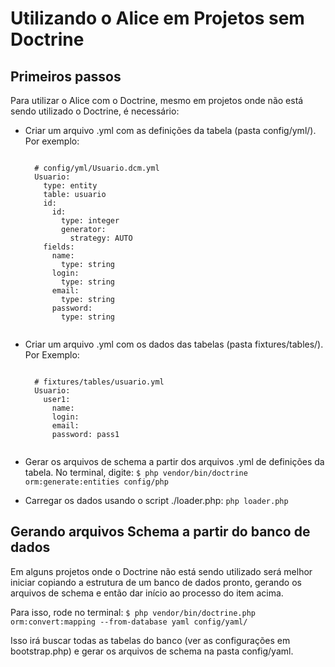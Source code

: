 Utilizando o Alice em Projetos sem Doctrine
===========================================================

## Primeiros passos

Para utilizar o Alice com o Doctrine, mesmo em projetos onde não está sendo utilizado
o Doctrine, é necessário: 

- Criar um arquivo .yml com as definições da tabela (pasta config/yml/). Por exemplo:
	<pre lang="yaml"><code>
	# config/yml/Usuario.dcm.yml
	Usuario:
	  type: entity
	  table: usuario
	  id:
	    id:
	      type: integer
	      generator:
	        strategy: AUTO
	  fields:
	    name:
	      type: string
	    login:
	      type: string
	    email:
	      type: string
	    password:
	      type: string
  	</code></pre>

- Criar um arquivo .yml com os dados das tabelas (pasta fixtures/tables/). Por Exemplo:
	<pre lang="yaml"><code>
	# fixtures/tables/usuario.yml
	Usuario:
	  user1:
	    name: <firstName()> <lastName()>
	    login: <username()>
	    email: <email()>
	    password: pass1
    </code></pre>

- Gerar os arquivos de schema a partir dos arquivos .yml de definições da tabela. No terminal, digite:
	```$ php vendor/bin/doctrine orm:generate:entities config/php```

- Carregar os dados usando o script ./loader.php: ```php loader.php```

## Gerando arquivos Schema a partir do banco de dados

Em alguns projetos onde o Doctrine não está sendo utilizado será melhor iniciar copiando a 
estrutura de um banco de dados pronto, gerando os arquivos de schema e então dar início ao processo do item acima.

Para isso, rode no terminal:
	```$ php vendor/bin/doctrine.php orm:convert:mapping --from-database yaml config/yaml/```

Isso irá buscar todas as tabelas do banco (ver as configurações em bootstrap.php) e gerar os arquivos de schema na pasta config/yaml.